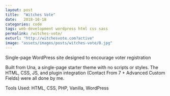 ```yaml
---
layout: post
title:  "Witches Vote"
date:   2018-10-18
categories: code
tags: web-development wordpress html css sass
permalink: /witches-vote/
exturl: "http://witchesvote.com?active"
image: "assets/images/posts/witches-vote/0.jpg"
---
```


<p class="post--full__excerpt">
	Single-page WordPress site designed to encourage voter registration
</p>

Built from Una, a single-page starter theme with no scripts or styles. The HTML, CSS, JS, and plugin integration (Contact From 7 + Advanced Custom Fields) were all done by me.

Tools Used: HTML, CSS, PHP, Vanilla, WordPress
